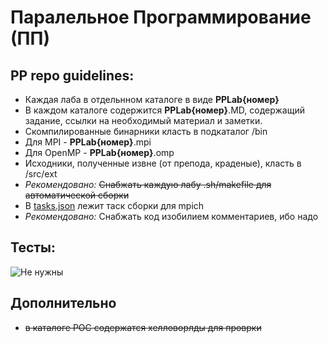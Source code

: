 # Паралельное Программирование (ПП)
## PP repo guidelines:
* Каждая лаба в отдельнном каталоге в виде **PPLab{номер}**
* В каждом каталоге содержится **PPLab{номер}**.MD, содержащий задание, ссылки на необходимый материал и заметки.
* Скомпилированные бинарники класть в подкаталог /bin
* Для MPI - **PPLab{номер}**.mpi
* Для OpenMP - **PPLab{номер}**.omp
* Исходники, полученные извне (от препода, краденые), класть в /src/ext
* *Рекомендовано:* <del>Снабжать каждую лабу .sh/makefile для автоматической сборки</del> 
* В [tasks.json](.vscode/tasks.json) лежит таск сборки для mpich
* *Рекомендовано:* Снабжать код изобилием комментариев, ибо надо
## Тесты:
![Не нужны](https://encrypted-tbn0.gstatic.com/images?q=tbn:ANd9GcRZ28cPkjuFgXPD_8FtNGcAkbUjOjbT2BrMxUUJ8GtpeCyphIUfDg)

## Дополнительно
* ~~в каталоге POC содержатся хелловорлды для проврки~~
